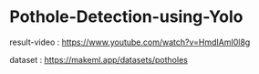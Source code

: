 # Pothole-Detection-using-Yolo

result-video : https://www.youtube.com/watch?v=HmdIAmI0l8g

dataset : https://makeml.app/datasets/potholes

